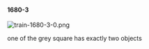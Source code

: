 #### 1680-3
![train-1680-3-0.png](https://github.com/lil-lab/nlvr/raw/master/nlvr/train/images/70/train-1680-3-0.png "train-1680-3-0.png")

one of the grey square has exactly two  objects